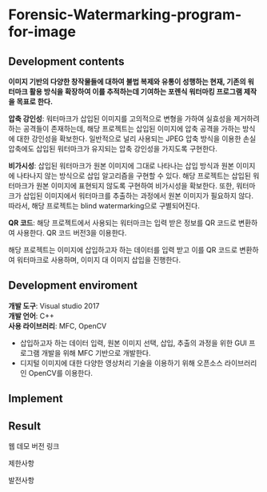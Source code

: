 # Forensic-Watermarking-program-for-image

## Development contents
**이미지 기반의 다양한 창작물들에 대하여 불법 복제와 유통이 성행하는 현재, 기존의 워터마크 활용 방식을 확장하여 이를 추적하는데 기여하는 포렌식 워터마킹 프로그램 제작을 목표로 한다.**   

**압축 강인성**: 워터마크가 삽입된 이미지를 고의적으로 변형을 가하여 실효성을 제거하려 하는 공격들이 존재하는데, 해당 프로젝트는 삽입된 이미지에 압축 공격을 가하는 방식에 대한 강인성을 확보한다. 일반적으로 널리 사용되는 JPEG 압축 방식을 이용한 손실 압축에도 삽입된 워터마크가 유지되는 압축 강인성을 가지도록 구현한다.

**비가시성**: 삽입된 워터마크가 원본 이미지에 그대로 나타나는 삽입 방식과 원본 이미지에 나타나지 않는 방식으로 삽입 알고리즘을 구현할 수 있다. 해당 프로젝트는 삽입된 워터마크가 원본 이미지에 표현되지 않도록 구현하여 비가시성을 확보한다. 또한, 워터마크가 삽입된 이미지에서 워터마크를 추출하는 과정에서 원본 이미지가 필요하지 않다. 따라서, 해당 프로젝트는 blind watermarking으로 구별되어진다.

**QR 코드**: 해당 프로젝트에서 사용되는 워터마크는 입력 받은 정보를 QR 코드로 변환하여 사용한다. QR 코드 버전3을 이용한다.


해당 프로젝트는 이미지에 삽입하고자 하는 데이터를 입력 받고 이를 QR 코드로 변환하여 워터마크로 사용하며, 이미지 대 이미지 삽입을 진행한다. 

## Development enviroment
**개발 도구**: Visual studio 2017   
**개발 언어**: C++   
**사용 라이브러리**: MFC, OpenCV   
* 삽입하고자 하는 데이터 입력, 원본 이미지 선택, 삽입, 추출의 과정을 위한 GUI 프로그램 개발을 위해 MFC 기반으로 개발한다.
* 디지털 이미지에 대한 다양한 영상처리 기술을 이용하기 위해 오픈소스 라이브러리인 OpenCV를 이용한다.




## Implement

## Result

웹 데모 버전 링크

제한사항

발전사항
